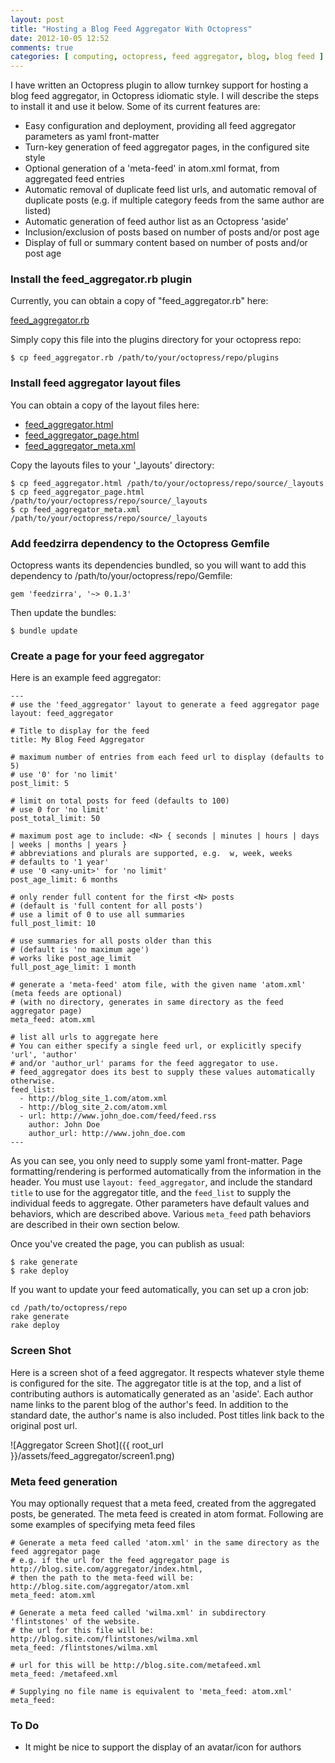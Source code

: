```yaml
---
layout: post
title: "Hosting a Blog Feed Aggregator With Octopress"
date: 2012-10-05 12:52
comments: true
categories: [ computing, octopress, feed aggregator, blog, blog feed ]
---
```


I have written an Octopress plugin to allow turnkey support for hosting a blog feed aggregator, in Octopress idiomatic style.  I will describe the steps to install it and use it below.  Some of its current features are:

* Easy configuration and deployment, providing all feed aggregator parameters as yaml front-matter
* Turn-key generation of feed aggregator pages, in the configured site style
* Optional generation of a 'meta-feed' in atom.xml format, from aggregated feed entries
* Automatic removal of duplicate feed list urls, and automatic removal of duplicate posts (e.g. if multiple category feeds from the same author are listed)
* Automatic generation of feed author list as an Octopress 'aside'
* Inclusion/exclusion of posts based on number of posts and/or post age
* Display of full or summary content based on number of posts and/or post age


### Install the feed_aggregator.rb plugin
Currently, you can obtain a copy of "feed_aggregator.rb" here:

[feed_aggregator.rb](https://github.com/erikerlandson/octopress/blob/feed_aggregator/plugins/feed_aggregator.rb)

Simply copy this file into the plugins directory for your octopress repo:

    $ cp feed_aggregator.rb /path/to/your/octopress/repo/plugins


### Install feed aggregator layout files
You can obtain a copy of the layout files here:

* [feed_aggregator.html](https://github.com/erikerlandson/octopress/blob/feed_aggregator/.themes/classic/source/_layouts/feed_aggregator.html)
* [feed_aggregator_page.html](https://github.com/erikerlandson/octopress/blob/feed_aggregator/.themes/classic/source/_layouts/feed_aggregator_page.html)
* [feed_aggregator_meta.xml](https://github.com/erikerlandson/octopress/blob/feed_aggregator/.themes/classic/source/_layouts/feed_aggregator_meta.xml)    

Copy the layouts files to your '_layouts' directory:

    $ cp feed_aggregator.html /path/to/your/octopress/repo/source/_layouts
    $ cp feed_aggregator_page.html /path/to/your/octopress/repo/source/_layouts
    $ cp feed_aggregator_meta.xml /path/to/your/octopress/repo/source/_layouts


### Add feedzirra dependency to the Octopress Gemfile
Octopress wants its dependencies bundled, so you will want to add this dependency to /path/to/your/octopress/repo/Gemfile:

    gem 'feedzirra', '~> 0.1.3'

Then update the bundles:

    $ bundle update


### Create a page for your feed aggregator
Here is an example feed aggregator:

    ---
    # use the 'feed_aggregator' layout to generate a feed aggregator page
    layout: feed_aggregator
    
    # Title to display for the feed
    title: My Blog Feed Aggregator
    
    # maximum number of entries from each feed url to display (defaults to 5)
    # use '0' for 'no limit'
    post_limit: 5
    
    # limit on total posts for feed (defaults to 100)
    # use 0 for 'no limit'
    post_total_limit: 50
    
    # maximum post age to include: <N> { seconds | minutes | hours | days | weeks | months | years }
    # abbreviations and plurals are supported, e.g.  w, week, weeks
    # defaults to '1 year'
    # use '0 <any-unit>' for 'no limit'
    post_age_limit: 6 months
    
    # only render full content for the first <N> posts 
    # (default is 'full content for all posts')
    # use a limit of 0 to use all summaries
    full_post_limit: 10
    
    # use summaries for all posts older than this 
    # (default is 'no maximum age')
    # works like post_age_limit
    full_post_age_limit: 1 month
    
    # generate a 'meta-feed' atom file, with the given name 'atom.xml' (meta feeds are optional)
    # (with no directory, generates in same directory as the feed aggregator page)
    meta_feed: atom.xml
    
    # list all urls to aggregate here
    # You can either specify a single feed url, or explicitly specify 'url', 'author' 
    # and/or 'author_url' params for the feed aggregator to use.
    # feed_aggregator does its best to supply these values automatically otherwise.
    feed_list:
      - http://blog_site_1.com/atom.xml
      - http://blog_site_2.com/atom.xml
      - url: http://www.john_doe.com/feed/feed.rss
        author: John Doe
        author_url: http://www.john_doe.com
    ---

As you can see, you only need to supply some yaml front-matter.  Page formatting/rendering is performed automatically from the information in the header.  You must use `layout: feed_aggregator`, and include the standard `title` to use for the aggregator title, and the `feed_list` to supply the individual feeds to aggregate.  Other parameters have default values and behaviors, which are described above.  Various `meta_feed` path behaviors are described in their own section below.

Once you've created the page, you can publish as usual:

    $ rake generate
    $ rake deploy

If you want to update your feed automatically, you can set up a cron job:

    cd /path/to/octopress/repo
    rake generate
    rake deploy


### Screen Shot

Here is a screen shot of a feed aggregator.  It respects whatever style theme is configured for the site.  The aggregator title is at the top, and a list of contributing authors is automatically generated as an 'aside'.  Each author name links to the parent blog of the author's feed.  In addition to the standard date, the author's name is also included.  Post titles link back to the original post url.

![Aggregator Screen Shot]({{ root_url }}/assets/feed_aggregator/screen1.png)

### Meta feed generation

You may optionally request that a meta feed, created from the aggregated posts, be generated.  The meta feed is created in atom format.  Following are some examples of specifying meta feed files

    # Generate a meta feed called 'atom.xml' in the same directory as the feed aggregator page
    # e.g. if the url for the feed aggregator page is  http://blog.site.com/aggregator/index.html, 
    # then the path to the meta-feed will be: http://blog.site.com/aggregator/atom.xml
    meta_feed: atom.xml

    # Generate a meta feed called 'wilma.xml' in subdirectory 'flintstones' of the website.
    # the url for this file will be:   http://blog.site.com/flintstones/wilma.xml
    meta_feed: /flintstones/wilma.xml

    # url for this will be http://blog.site.com/metafeed.xml
    meta_feed: /metafeed.xml

    # Supplying no file name is equivalent to 'meta_feed: atom.xml'
    meta_feed:

### To Do

* It might be nice to support the display of an avatar/icon for authors
